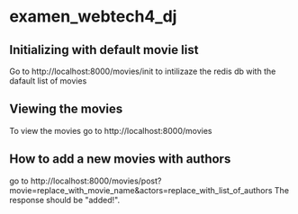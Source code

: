 # examen_webtech4_dj

## Initializing with default movie list
Go to http://localhost:8000/movies/init to intilizaze the redis db with the dafault list of movies

## Viewing the movies
To view the movies go to http://localhost:8000/movies

## How to add a new movies with authors
go to http://localhost:8000/movies/post?movie=replace_with_movie_name&actors=replace_with_list_of_authors
The response should be "added!".
